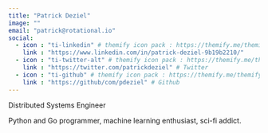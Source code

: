 ```yaml
---
title: "Patrick Deziel"
image: ""
email: "patrick@rotational.io"
social:
  - icon : "ti-linkedin" # themify icon pack : https://themify.me/themify-icons
    link : "https://www.linkedin.com/in/patrick-deziel-9b19b2210/"
  - icon : "ti-twitter-alt" # themify icon pack : https://themify.me/themify-icons
    link : "https://twitter.com/patrickdeziel" # Twitter
  - icon : "ti-github" # themify icon pack : https://themify.me/themify-icons
    link : "https://github/com/pdeziel" # Github
---
```


Distributed Systems Engineer

Python and Go programmer, machine learning enthusiast, sci-fi addict.